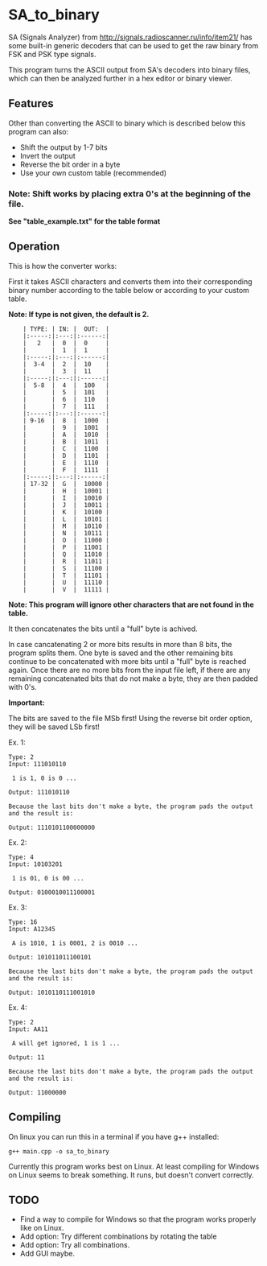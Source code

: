 # SA_to_binary<br>

SA (Signals Analyzer) from http://signals.radioscanner.ru/info/item21/
has some built-in generic decoders that can be used to get the raw binary from FSK and PSK
type signals.

This program turns the ASCII output from SA's decoders into binary files, which can then be
analyzed further in a hex editor or binary viewer.

## Features

Other than converting the ASCII to binary which is described below this program can also:

* Shift the output by 1-7 bits
* Invert the output
* Reverse the bit order in a byte
* Use your own custom table (recommended)

### Note: Shift works by placing extra 0's at the beginning of the file.

**See "table_example.txt" for the table format**

## Operation

This is how the converter works:

First it takes ASCII characters and converts them into their corresponding binary number
according to the table below or according to your custom table.

**Note: If type is not given, the default is 2.**

```
    | TYPE: | IN: |  OUT:  |
    |:-----:|:---:|:------:|
    |   2   |  0  |  0     |
    |       |  1  |  1     |
    |:-----:|:---:|:------:|
    |  3-4  |  2  |  10    |
    |       |  3  |  11    |
    |:-----:|:---:|:------:|
    |  5-8  |  4  |  100   |
    |       |  5  |  101   |
    |       |  6  |  110   |
    |       |  7  |  111   |
    |:-----:|:---:|:------:|
    | 9-16  |  8  |  1000  |
    |       |  9  |  1001  |
    |       |  A  |  1010  |
    |       |  B  |  1011  |
    |       |  C  |  1100  |
    |       |  D  |  1101  |
    |       |  E  |  1110  |
    |       |  F  |  1111  |
    |:-----:|:---:|:------:|
    | 17-32 |  G  |  10000 |
    |       |  H  |  10001 |
    |       |  I  |  10010 |
    |       |  J  |  10011 |
    |       |  K  |  10100 |
    |       |  L  |  10101 |
    |       |  M  |  10110 |
    |       |  N  |  10111 |
    |       |  O  |  11000 |
    |       |  P  |  11001 |
    |       |  Q  |  11010 |
    |       |  R  |  11011 |
    |       |  S  |  11100 |
    |       |  T  |  11101 |
    |       |  U  |  11110 |
    |       |  V  |  11111 |

```

**Note: This program will ignore other characters that are not found in the table.**

It then concatenates the bits until a "full" byte is achived.

In case cancatenating 2 or more bits results in more than 8 bits, the program splits them.
One byte is saved and the other remaining bits continue to be concatenated with more bits
until a "full" byte is reached again. Once there are no more bits from the input file left, if
there are any remaining concatenated bits that do not make a byte, they are then padded with 0's.

**Important:**

The bits are saved to the file MSb first! Using the reverse bit order option, they will be saved LSb first!

Ex. 1:

```
Type: 2
Input: 111010110

 1 is 1, 0 is 0 ...

Output: 111010110

Because the last bits don't make a byte, the program pads the output and the result is:

Output: 1110101100000000
```

Ex. 2:

```
Type: 4
Input: 10103201

 1 is 01, 0 is 00 ...

Output: 0100010011100001

```

Ex. 3:

```
Type: 16
Input: A12345

 A is 1010, 1 is 0001, 2 is 0010 ...

Output: 101011011100101

Because the last bits don't make a byte, the program pads the output and the result is:

Output: 1010110111001010

```

Ex. 4:

```
Type: 2
Input: AA11

 A will get ignored, 1 is 1 ...

Output: 11

Because the last bits don't make a byte, the program pads the output and the result is:

Output: 11000000

```


## Compiling

On linux you can run this in a terminal if you have g++ installed:

```
g++ main.cpp -o sa_to_binary
```

Currently this program works best on Linux.
At least compiling for Windows on Linux seems to break something. It runs, but doesn't convert correctly.

## TODO

* Find a way to compile for Windows so that the program works properly like on Linux.
* Add option: Try different combinations by rotating the table
* Add option: Try all combinations.
* Add GUI maybe.
